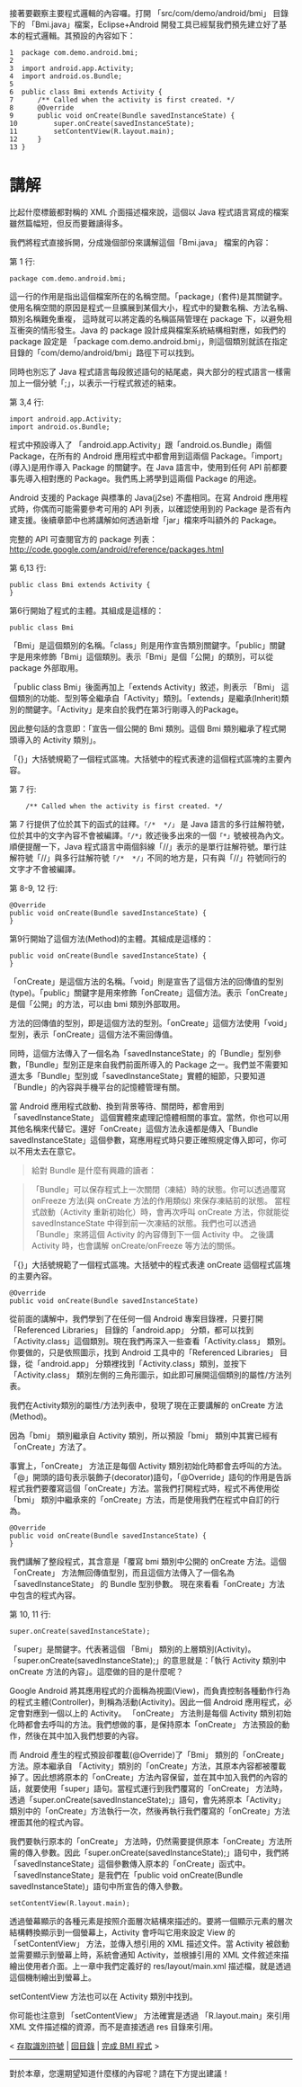 接著要觀察主要程式邏輯的內容囉。打開 「src/com/demo/android/bmi」 目錄下的 「Bmi.java」檔案，Eclipse+Android 開發工具已經幫我們預先建立好了基本的程式邏輯。其預設的內容如下：

```
1  package com.demo.android.bmi;
2
3  import android.app.Activity;
4  import android.os.Bundle;
5
6  public class Bmi extends Activity {
7      /** Called when the activity is first created. */
8      @Override
9      public void onCreate(Bundle savedInstanceState) {
10         super.onCreate(savedInstanceState);
11         setContentView(R.layout.main);
12     }
13 }
```

# 講解 #

比起什麼標籤都對稱的 XML 介面描述檔來說，這個以 Java 程式語言寫成的檔案雖然篇幅短，但反而要難讀得多。

我們將程式直接拆開，分成幾個部份來講解這個「Bmi.java」 檔案的內容：

第 1 行:
```
package com.demo.android.bmi;
```
這一行的作用是指出這個檔案所在的名稱空間。「package」(套件)是其關鍵字。使用名稱空間的原因是程式一旦擴展到某個大小，程式中的變數名稱、方法名稱、類別名稱難免重複，
這時就可以將定義的名稱區隔管理在 package 下，以避免相互衝突的情形發生。Java 的 package 設計成與檔案系統結構相對應，如我們的 package 設定是 「package com.demo.android.bmi」，則這個類別就該在指定目錄的「com/demo/android/bmi」路徑下可以找到。

同時也別忘了 Java 程式語言每段敘述語句的結尾處，與大部分的程式語言一樣需加上一個分號「;」，以表示一行程式敘述的結束。

第 3,4  行:
```
import android.app.Activity;
import android.os.Bundle;
```
程式中預設導入了 「android.app.Activity」跟「android.os.Bundle」兩個 Package，在所有的 Android 應用程式中都會用到這兩個 Package。「import」(導入)是用作導入 Package 的關鍵字。在 Java 語言中，使用到任何 API 前都要事先導入相對應的 Package。我們馬上將學到這兩個 Package 的用途。

Android 支援的 Package 與標準的 Java(j2se) 不盡相同。在寫 Android 應用程式時，你偶而可能需要參考可用的 API 列表，以確認使用到的 Package 是否有內建支援。後續章節中也將講解如何透過新增「jar」檔來呼叫額外的 Package。

完整的 API 可查閱官方的 package 列表：
http://code.google.com/android/reference/packages.html

第 6,13  行:
```
public class Bmi extends Activity {
}
```

第6行開始了程式的主體。其組成是這樣的：
```
public class Bmi
```

「Bmi」是這個類別的名稱。「class」則是用作宣告類別關鍵字。「public」關鍵字是用來修飾「Bmi」這個類別。表示「Bmi」是個「公開」的類別，可以從 package 外部取用。

「public class Bmi」後面再加上「extends Activity」敘述，則表示 「Bmi」 這個類別的功能、型別等全繼承自「Activity」類別。「extends」是繼承(Inherit)類別的關鍵字。「Activity」是來自於我們在第3行剛導入的Package。

因此整句話的含意即：「宣告一個公開的 Bmi 類別。這個 Bmi 類別繼承了程式開頭導入的 Activity 類別」。

「{}」大括號規範了一個程式區塊。大括號中的程式表達的這個程式區塊的主要內容。

第 7 行:
```
    /** Called when the activity is first created. */
```
第 7 行提供了位於其下的函式的註釋。`「/*  */」` 是 Java 語言的多行註解符號，位於其中的文字內容不會被編譯。`「/*」`敘述後多出來的一個`「*」`號被視為內文。順便提醒一下，Java 程式語言中兩個斜線「//」表示的是單行註解符號。單行註解符號「//」與多行註解符號`「/*  */」`不同的地方是，只有與「//」符號同行的文字才不會被編譯。

第 8-9, 12 行:
```
@Override
public void onCreate(Bundle savedInstanceState) {
}
```

第9行開始了這個方法(Method)的主體。其組成是這樣的：
```
public void onCreate(Bundle savedInstanceState) {
}
```

「onCreate」是這個方法的名稱。「void」則是宣告了這個方法的回傳值的型別(type)。「public」關鍵字是用來修飾「onCreate」這個方法。表示「onCreate」是個「公開」的方法，可以由 bmi 類別外部取用。

方法的回傳值的型別，即是這個方法的型別。「onCreate」這個方法使用「void」型別，表示「onCreate」這個方法不需回傳值。

同時，這個方法傳入了一個名為「savedInstanceState」的「Bundle」型別參數，「Bundle」型別正是來自我們前面所導入的 Package 之一。我們並不需要知道太多「Bundle」型別或「savedInstanceState」實體的細節，只要知道「Bundle」的內容與手機平台的記憶體管理有關。

當 Android 應用程式啟動、換到背景等待、關閉時，都會用到 「savedInstanceState」 這個實體來處理記憶體相關的事宜。當然，你也可以用其他名稱來代替它。還好「onCreate」這個方法永遠都是傳入「Bundle savedInstanceState」這個參數，寫應用程式時只要正確照規定傳入即可，你可以不用太去在意它。

> 給對 Bundle 是什麼有興趣的讀者：

> 「Bundle」可以保存程式上一次關閉（凍結）時的狀態。你可以透過覆寫 onFreeze 方法(與 onCreate 方法的作用類似) 來保存凍結前的狀態。
> 當程式啟動（Activity 重新初始化）時，會再次呼叫 onCreate 方法，你就能從 savedInstanceState 中得到前一次凍結的狀態。我們也可以透過「Bundle」來將這個 Activity 的內容傳到下一個 Activity 中。
> 之後講 Activity 時，也會講解 onCreate/onFreeze 等方法的關係。


「{}」大括號規範了一個程式區塊。大括號中的程式表達 onCreate 這個程式區塊的主要內容。
```
@Override
public void onCreate(Bundle savedInstanceState)
```

從前面的講解中，我們學到了在任何一個 Android 專案目錄裡，只要打開「Referenced Libraries」 目錄的「android.app」 分類，都可以找到 「Activity.class」這個類別。現在我們再深入一些查看「Activity.class」 類別。你要做的，只是依照圖示，找到 Android 工具中的「Referenced Libraries」 目錄，從「android.app」 分類裡找到「Activity.class」類別，並按下「Activity.class」 類別左側的三角形圖示，如此即可展開這個類別的屬性/方法列表。

我們在Activity類別的屬性/方法列表中，發現了現在正要講解的 onCreate 方法(Method)。

因為「bmi」 類別繼承自 Activity 類別，所以預設「bmi」 類別中其實已經有「onCreate」方法了。

事實上，「onCreate」 方法正是每個 Activity 類別初始化時都會去呼叫的方法。「@」開頭的語句表示裝飾子(decorator)語句，「@Override」語句的作用是告訴程式我們要覆寫這個「onCreate」方法。當我們打開程式時，程式不再使用從「bmi」 類別中繼承來的「onCreate」方法，而是使用我們在程式中自訂的行為。
```
@Override
public void onCreate(Bundle savedInstanceState) {
}
```
我們講解了整段程式，其含意是「覆寫 bmi 類別中公開的 onCreate 方法。這個 「onCreate」 方法無回傳值型別，而且這個方法傳入了一個名為 「savedInstanceState」 的 Bundle 型別參數。
現在來看看「onCreate」方法中包含的程式內容。

第 10, 11 行:
```
super.onCreate(savedInstanceState);
```
「super」是關鍵字。代表著這個 「Bmi」 類別的上層類別(Activity)。「super.onCreate(savedInstanceState);」的意思就是：「執行 Activity 類別中 onCreate 方法的內容」。這麼做的目的是什麼呢？

Google Android 將其應用程式的介面稱為視圖(View)，而負責控制各種動作行為的程式主體(Controller)，則稱為活動(Activity)。因此一個 Android 應用程式，必定會對應到一個以上的 Activity。 「onCreate」 方法則是每個 Activity 類別初始化時都會去呼叫的方法。我們想做的事，是保持原本「onCreate」 方法預設的動作，然後在其中加入我們想要的內容。

而 Android 產生的程式預設卻覆載(@Override)了「Bmi」 類別的「onCreate」 方法。原本繼承自 「Activity」類別的「onCreate」方法，其原本內容都被覆載掉了。因此想將原本的「onCreate」方法內容保留，並在其中加入我們的內容的話，就要使用「super」語句。當程式運行到我們覆寫的「onCreate」 方法時，透過「super.onCreate(savedInstanceState);」語句，會先將原本「Activity」類別中的「onCreate」方法執行一次，然後再執行我們覆寫的「onCreate」方法裡面其他的程式內容。

我們要執行原本的「onCreate」 方法時，仍然需要提供原本「onCreate」方法所需的傳入參數。因此「super.onCreate(savedInstanceState);」語句中，我們將「savedInstanceState」這個參數傳入原本的「onCreate」函式中。「savedInstanceState」是我們在「public void onCreate(Bundle savedInstanceState)」語句中所宣告的傳入參數。

```
setContentView(R.layout.main);
```
透過螢幕顯示的各種元素是按照介面層次結構來描述的。要將一個顯示元素的層次結構轉換顯示到一個螢幕上，Activity 會呼叫它用來設定 View 的 「setContentView」 方法，並傳入想引用的 XML 描述文件。當 Activity 被啟動並需要顯示到螢幕上時，系統會通知 Activity，並根據引用的 XML 文件敘述來描繪出使用者介面。上一章中我們定義好的 res/layout/main.xml 描述檔，就是透過這個機制繪出到螢幕上。

setContentView 方法也可以在 Activity 類別中找到。

你可能也注意到 「setContentView」 方法確實是透過 「R.layout.main」來引用 XML 文件描述檔的資源，而不是直接透過 res 目錄來引用。

< [存取識別符號](XmlR.md) | [回目錄](DiveIntoAndroid.md) | [完成 BMI 程式](BmiLogic.md) >


---


對於本章，您還期望知道什麼樣的內容呢？請在下方提出建議！